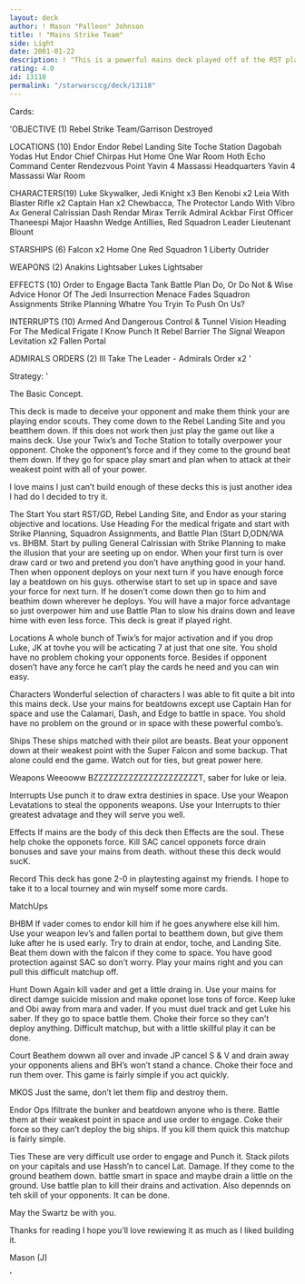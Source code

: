 ```yaml
---
layout: deck
author: ! Mason "Palleon" Johnson
title: ! "Mains Strike Team"
side: Light
date: 2001-01-22
description: ! "This is a powerful mains deck played off of the RST platform."
rating: 4.0
id: 13118
permalink: "/starwarsccg/deck/13118"
---
```

Cards: 

'OBJECTIVE (1)
Rebel Strike Team/Garrison Destroyed

LOCATIONS (10)
 Endor
 Endor Rebel Landing Site
 Toche Station
 Dagobah Yodas Hut
 Endor Chief Chirpas Hut
 Home One War Room
 Hoth Echo Command Center
 Rendezvous Point
 Yavin 4 Massassi Headquarters
 Yavin 4 Massassi War Room

CHARACTERS(19)
 Luke Skywalker, Jedi Knight x3
 Ben Kenobi x2
 Leia With Blaster Rifle x2
 Captain Han x2
 Chewbacca, The Protector
 Lando With Vibro Ax
 General Calrissian
 Dash Rendar
 Mirax Terrik
 Admiral Ackbar
 First Officer Thaneespi
 Major Haashn
 Wedge Antillies, Red Squadron Leader
 Lieutenant Blount

STARSHIPS (6)
 Falcon x2
 Home One
 Red Squadron 1
 Liberty
 Outrider

WEAPONS (2)
 Anakins Lightsaber
 Lukes Lightsaber

EFFECTS (10)
 Order to Engage
 Bacta Tank
 Battle Plan
 Do, Or Do Not & Wise Advice
 Honor Of The Jedi
 Insurrection
 Menace Fades
 Squadron Assignments
 Strike Planning
 Whatre You Tryin To Push On Us?

INTERRUPTS (10)
 Armed And Dangerous
 Control & Tunnel Vision
 Heading For The Medical Frigate
 I Know
 Punch It
 Rebel Barrier
 The Signal
 Weapon Levitation  x2
 Fallen Portal

ADMIRALS ORDERS (2)
 Ill Take The Leader - Admirals Order x2 '

Strategy: '

The Basic Concept.

This deck is made to deceive your opponent and make them think your are playing endor scouts. They come down to the Rebel Landing Site and you beatthem down. If this does not work then just play the game out like a mains deck. Use your Twix’s and Toche Station to totally overpower your opponent. Choke the opponent’s force and if they come to the ground beat them down. If they go for space play smart and plan when to attack at their weakest point with all of your power.

I love mains I just can’t build enough of these decks this is just another idea I had do I decided to try it.

The Start You start RST/GD, Rebel Landing Site, and Endor as your staring objective and locations. Use Heading For the medical frigate and start with Strike Planning, Squadron Assignments, and Battle Plan (Start D,ODN/WA vs. BHBM. Start by pulling General Calrissian with Strike Planning to make the illusion that your are seeting up on endor. When your first turn is over draw card or two and pretend you don’t have anything good in your hand. Then when opponent deploys on your next turn if you have enough force lay a beatdown on his guys. otherwise start to set up in space and save your force for next turn. If he dosen’t come down then go to him and beathim down wherever he deploys. You will have a major force advantage so just overpower him and use Battle Plan to slow his drains down and leave hime with even less force. This deck is great if played right.

Locations A whole bunch of Twix’s for major activation and if you drop Luke, JK at tovhe you will be acticating 7 at just that one site. You shold have no problem choking your opponents force. Besides if opponent dosen’t have any force he can’t play the cards he need and you can win easy.

Characters Wonderful selection of characters I was able to fit quite a bit into this mains deck. Use your mains for beatdowns except use Captain Han for space and use the Calamari, Dash, and Edge to battle in space. You shold have no problem on the ground or in space with these powerful combo’s.

Ships These ships matched with their pilot are beasts. Beat your opponent down at their weakest point with the Super Falcon and some backup. That alone could end the game. Watch out for ties, but great power here.

Weapons Weeooww BZZZZZZZZZZZZZZZZZZZZZT, saber for luke or leia.

Interrupts Use punch it to draw extra destinies in space. Use your Weapon Levatations to steal the opponents weapons. Use your Interrupts to thier greatest advatage and they will serve you well.

Effects If mains are the body of this deck then Effects are the soul. These help choke the opponets force. Kill SAC cancel opponets force drain bonuses and save your mains from death. without these this deck would sucK.

Record This deck has gone 2-0 in playtesting against my friends. I hope to take it to a local tourney and win myself some more cards.

MatchUps

BHBM If vader comes to endor kill him if he goes anywhere else kill him. Use your weapon lev’s and fallen portal to beatthem down, but give them luke after he is used early. Try to drain at endor, toche, and Landing Site. Beat them down with the falcon if they come to space. You have good protection against SAC so don’t worry. Play your mains right and you can pull this difficult matchup off.

Hunt Down Again kill vader and get a little draing in. Use your mains for direct damge suicide mission and make oponet lose tons of force. Keep luke and Obi away from mara and vader. If you must duel track and get Luke his saber. If they go to space battle them. Choke their force so they can’t deploy anything. Difficult matchup, but with a little skillful play it can be done.

Court Beathem dowwn all over and invade JP cancel S & V and drain away your opponents aliens and BH’s won’t stand a chance. Choke their foce and run them over. This game is fairly simple if you act quickly.

MKOS Just the same, don’t let them flip and destroy them.

Endor Ops Ifiltrate the bunker and beatdown anyone who is there. Battle them at their weakest point in space and use order to engage. Coke their force so they can’t deploy the big ships. If you kill them quick this matchup is fairly simple.

Ties These are very difficult use order to engage and Punch it.  Stack pilots on your capitals and use Hassh’n to cancel Lat. Damage. If they come to the ground beathem down. battle smart in space and maybe drain a little on the ground. Use battle plan to kill their drains and activation. Also depennds on teh skill of your opponents. It can be done.

May the Swartz be with you.

Thanks for reading I hope you’ll love rewiewing it as much as I liked building it.

Mason (J)



'
